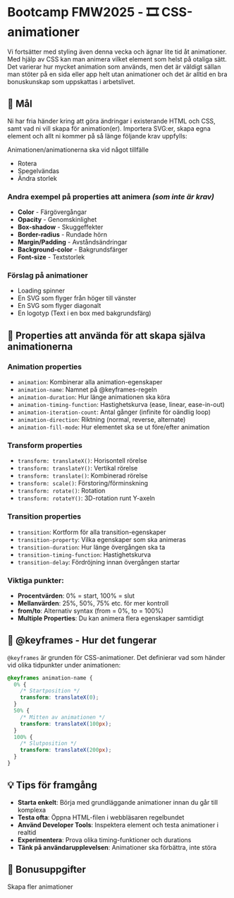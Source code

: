 # Bootcamp FMW2025 - 🎞️ CSS-animationer

Vi fortsätter med styling även denna vecka och ägnar lite tid åt animationer. Med hjälp av CSS kan man animera vilket element som helst på otaliga sätt. Det varierar hur mycket animation som används, men det är väldigt sällan man stöter på en sida eller app helt utan animationer och det är alltid en bra bonuskunskap som uppskattas i arbetslivet.

## 🎯 Mål

Ni har fria händer kring att göra ändringar i existerande HTML och CSS, samt vad ni vill skapa för animation(er). Importera SVG:er, skapa egna element och allt ni kommer på så länge följande krav uppfylls:

Animationen/animationerna ska vid något tillfälle

- Rotera
- Spegelvändas
- Ändra storlek

### Andra exempel på properties att animera _(som inte är krav)_

- **Color** - Färgövergångar
- **Opacity** - Genomskinlighet
- **Box-shadow** - Skuggeffekter
- **Border-radius** - Rundade hörn
- **Margin/Padding** - Avståndsändringar
- **Background-color** - Bakgrundsfärger
- **Font-size** - Textstorlek

### Förslag på animationer

- Loading spinner
- En SVG som flyger från höger till vänster
- En SVG som flyger diagonalt
- En logotyp (Text i en box med bakgrundsfärg)

## 🎨 Properties att använda för att skapa själva animationerna

### Animation properties

- `animation`: Kombinerar alla animation-egenskaper
- `animation-name`: Namnet på @keyframes-regeln
- `animation-duration`: Hur länge animationen ska köra
- `animation-timing-function`: Hastighetskurva (ease, linear, ease-in-out)
- `animation-iteration-count`: Antal gånger (infinite för oändlig loop)
- `animation-direction`: Riktning (normal, reverse, alternate)
- `animation-fill-mode`: Hur elementet ska se ut före/efter animation

### Transform properties

- `transform: translateX()`: Horisontell rörelse
- `transform: translateY()`: Vertikal rörelse
- `transform: translate()`: Kombinerad rörelse
- `transform: scale()`: Förstoring/förminskning
- `transform: rotate()`: Rotation
- `transform: rotateY()`: 3D-rotation runt Y-axeln

### Transition properties

- `transition`: Kortform för alla transition-egenskaper
- `transition-property`: Vilka egenskaper som ska animeras
- `transition-duration`: Hur länge övergången ska ta
- `transition-timing-function`: Hastighetskurva
- `transition-delay`: Fördröjning innan övergången startar

### Viktiga punkter:

- **Procentvärden**: 0% = start, 100% = slut
- **Mellanvärden**: 25%, 50%, 75% etc. för mer kontroll
- **from/to**: Alternativ syntax (from = 0%, to = 100%)
- **Multiple Properties**: Du kan animera flera egenskaper samtidigt

## 🎯 @keyframes - Hur det fungerar

`@keyframes` är grunden för CSS-animationer. Det definierar vad som händer vid olika tidpunkter under animationen:

```css
@keyframes animation-name {
  0% {
    /* Startposition */
    transform: translateX(0);
  }
  50% {
    /* Mitten av animationen */
    transform: translateX(100px);
  }
  100% {
    /* Slutposition */
    transform: translateX(200px);
  }
}
```

## 💡 Tips för framgång

- **Starta enkelt**: Börja med grundläggande animationer innan du går till komplexa
- **Testa ofta**: Öppna HTML-filen i webbläsaren regelbundet
- **Använd Developer Tools**: Inspektera element och testa animationer i realtid
- **Experimentera**: Prova olika timing-funktioner och durations
- **Tänk på användarupplevelsen**: Animationer ska förbättra, inte störa

## 🎁 Bonusuppgifter

Skapa fler animationer
